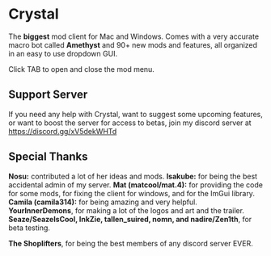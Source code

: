 # Crystal
The **biggest** mod client for Mac and Windows. Comes with a very accurate macro bot called **Amethyst** and 90+ new mods and features, all organized in an easy to use dropdown GUI. 

Click TAB to open and close the mod menu.

## Support Server
If you need any help with Crystal, want to suggest some upcoming features, or want to boost the server for access to betas, join my discord server at https://discord.gg/xV5dekWHTd

## Special Thanks
**Nosu:** contributed a lot of her ideas and mods.
**Isakube:** for being the best accidental admin of my server.
**Mat (matcool/mat.4):** for providing the code for some mods, for fixing the client for windows, and for the ImGui library.
**Camila (camila314):** for being amazing and very helpful.
**YourInnerDemons**, for making a lot of the logos and art and the trailer.
**Seaze/SeazeIsCool, InkZie, tallen_suired, nomn, and nadire/Zen1th**, for beta testing.

**The Shoplifters**, for being the best members of any discord server EVER.